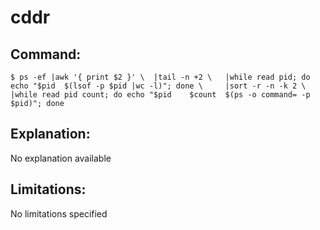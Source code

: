 # cddr

## Command:
```
$ ps -ef |awk '{ print $2 }' \ 	|tail -n +2 \ 	|while read pid; do echo "$pid	$(lsof -p $pid |wc -l)"; done \ 	|sort -r -n -k 2 \ 	|while read pid count; do echo "$pid	$count	$(ps -o command= -p $pid)"; done
```

## Explanation:
No explanation available

## Limitations:
No limitations specified

